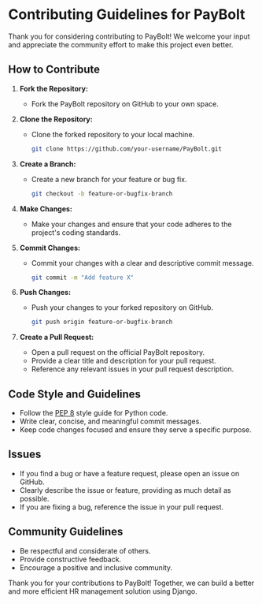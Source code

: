 # Contributing Guidelines for PayBolt

Thank you for considering contributing to PayBolt! We welcome your input and appreciate the community effort to make this project even better.

## How to Contribute

1. **Fork the Repository:**
   - Fork the PayBolt repository on GitHub to your own space.

2. **Clone the Repository:**
   - Clone the forked repository to your local machine.

     ```bash
     git clone https://github.com/your-username/PayBolt.git
     ```

3. **Create a Branch:**
   - Create a new branch for your feature or bug fix.

     ```bash
     git checkout -b feature-or-bugfix-branch
     ```

4. **Make Changes:**
   - Make your changes and ensure that your code adheres to the project's coding standards.

5. **Commit Changes:**
   - Commit your changes with a clear and descriptive commit message.

     ```bash
     git commit -m "Add feature X"
     ```

6. **Push Changes:**
   - Push your changes to your forked repository on GitHub.

     ```bash
     git push origin feature-or-bugfix-branch
     ```

7. **Create a Pull Request:**
   - Open a pull request on the official PayBolt repository.
   - Provide a clear title and description for your pull request.
   - Reference any relevant issues in your pull request description.

## Code Style and Guidelines

- Follow the [PEP 8](https://pep8.org/) style guide for Python code.
- Write clear, concise, and meaningful commit messages.
- Keep code changes focused and ensure they serve a specific purpose.

## Issues

- If you find a bug or have a feature request, please open an issue on GitHub.
- Clearly describe the issue or feature, providing as much detail as possible.
- If you are fixing a bug, reference the issue in your pull request.

## Community Guidelines

- Be respectful and considerate of others.
- Provide constructive feedback.
- Encourage a positive and inclusive community.

Thank you for your contributions to PayBolt! Together, we can build a better and more efficient HR management solution using Django.
